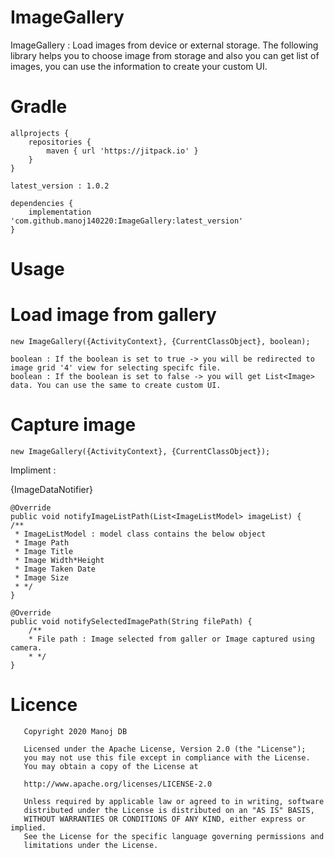 # ImageGallery
ImageGallery : Load images from device or external storage. The following library helps you to choose image from storage and also you can get list of images, you can use the information to create your custom UI.

# Gradle
    allprojects {
        repositories {
            maven { url 'https://jitpack.io' }
        }
    }
    
    latest_version : 1.0.2
    
    dependencies {
        implementation 'com.github.manoj140220:ImageGallery:latest_version'
    }

# Usage

# Load image from gallery

    new ImageGallery({ActivityContext}, {CurrentClassObject}, boolean);
    
    boolean : If the boolean is set to true -> you will be redirected to image grid '4' view for selecting specifc file.
    boolean : If the boolean is set to false -> you will get List<Image> data. You can use the same to create custom UI.

# Capture image

    new ImageGallery({ActivityContext}, {CurrentClassObject});

Impliment :

{ImageDataNotifier}

    @Override
    public void notifyImageListPath(List<ImageListModel> imageList) {
    /**
     * ImageListModel : model class contains the below object
     * Image Path
     * Image Title
     * Image Width*Height
     * Image Taken Date
     * Image Size
     * */
    }

    @Override
    public void notifySelectedImagePath(String filePath) {
        /**
        * File path : Image selected from galler or Image captured using camera.
        * */
    }

       
# Licence

       Copyright 2020 Manoj DB

       Licensed under the Apache License, Version 2.0 (the "License");
       you may not use this file except in compliance with the License.
       You may obtain a copy of the License at

       http://www.apache.org/licenses/LICENSE-2.0

       Unless required by applicable law or agreed to in writing, software
       distributed under the License is distributed on an "AS IS" BASIS,
       WITHOUT WARRANTIES OR CONDITIONS OF ANY KIND, either express or implied.
       See the License for the specific language governing permissions and
       limitations under the License.
